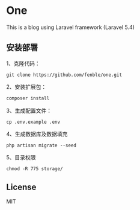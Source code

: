 # One
This is a blog using Laravel framework (Laravel 5.4)

## 安装部署
1、克隆代码：
```
git clone https://github.com/fenble/one.git
````
2、安装扩展包：
```bash
composer install
```

3、生成配置文件：
```
cp .env.example .env
```
4、生成数据库及数据填充
```
php artisan migrate --seed
```
5、目录权限
```
chmod -R 775 storage/
```

## License
MIT